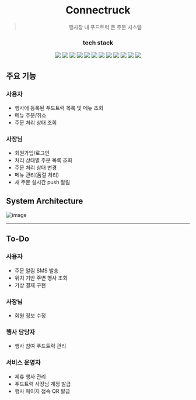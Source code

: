 <div align=center>

# Connectruck

> 행사장 내 푸드트럭 존 주문 시스템

### tech stack

<img src="https://img.shields.io/badge/Java-red?logo=openjdk">
<img src="https://img.shields.io/badge/Spring Boot-6DB33F?logo=springboot&logoColor=white">
<img src="https://img.shields.io/badge/MySQL-4479A1?logo=mysql&logoColor=white">
<img src="https://img.shields.io/badge/Redis-DC382D?logo=redis&logoColor=white">
<img src="https://img.shields.io/badge/Flyway-CC0200?logo=flyway&logoColor=white">
<img src="https://img.shields.io/badge/Swagger-85EA2D?logo=swagger&logoColor=black">
<img src="https://img.shields.io/badge/JavaScript-F7DF1E?logo=javascript&logoColor=black">
<img src="https://img.shields.io/badge/React-61DAFB?logo=react&logoColor=black">
<img src="https://img.shields.io/badge/Mui-007FFF?logo=mui&logoColor=white">
<img src="https://img.shields.io/badge/Amazone EC2-FF9900?logo=amazonec2&logoColor=white">
<img src="https://img.shields.io/badge/Nginx-009639?logo=nginx&logoColor=white">
<img src="https://img.shields.io/badge/Github Actions-2088FF?logo=githubactions&logoColor=white">

</div>

## 주요 기능

### 사용자

- 행사에 등록된 푸드트럭 목록 및 메뉴 조회
- 메뉴 주문/취소
- 주문 처리 상태 조회

### 사장님

- 회원가입/로그인
- 처리 상태별 주문 목록 조회
- 주문 처리 상태 변경
- 메뉴 관리(품절 처리)
- 새 주문 실시간 push 알림

## System Architecture

![image](https://github.com/YJGwon/wanted-pre-onboarding-backend/assets/89305335/e9c01533-ee11-44ae-b74b-6be951efe348)

---

## To-Do

### 사용자

- 주문 알림 SMS 발송
- 위치 기반 주변 행사 조회
- 가상 결제 구현

### 사장님

- 회원 정보 수정

### 행사 담당자

- 행사 참여 푸드트럭 관리

### 서비스 운영자

- 제휴 행사 관리
- 푸드트럭 사장님 계정 발급
- 행사 페이지 접속 QR 발급
